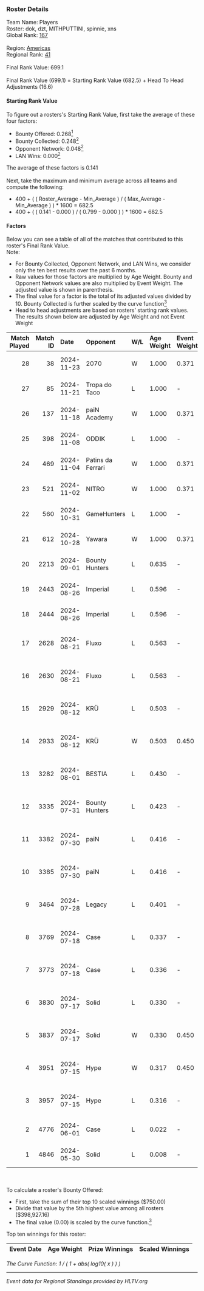 ### Roster Details<br />
Team Name: Players<br />
Roster: dok, dzt, MITHPUTTINI, spinnie, xns<br />
Global Rank: [167](../../standings_global_2024_11_25.md)<br />
<br />
Region: [Americas]( ../../standings_americas_2024_11_25.md)<br />
Regional Rank: [41]( ../../standings_americas_2024_11_25.md)<br />
<br />
Final Rank Value:  699.1<br />
<br />
Final Rank Value (699.1) = Starting Rank Value (682.5) + Head To Head Adjustments (16.6)<br />

#### Starting Rank Value<br />
To figure out a rosters's Starting Rank Value, first take the average of these four factors:<br />
- Bounty Offered: 0.268[<sup>1</sup>](#table2)
- Bounty Collected: 0.248[<sup>2</sup>](#table1)
- Opponent Network: 0.048[<sup>2</sup>](#table1)
- LAN Wins: 0.000[<sup>2</sup>](#table1)

The average of these factors is 0.141<br />
<br />
Next, take the maximum and minimum average across all teams and compute the following:<br />
- 400 + ( ( Roster_Average - Min_Average ) / ( Max_Average - Min_Average ) ) * 1600 = 682.5
- 400 + ( ( 0.141 - 0.000 ) / ( 0.799 - 0.000 ) ) * 1600 = 682.5


#### Factors<br />
Below you can see a table of all of the matches that contributed to this roster's Final Rank Value.<br />
Note:<br />

- For Bounty Collected, Opponent Network, and LAN Wins, we consider only the ten best results over the past 6 months.
- Raw values for those factors are multiplied by Age Weight. Bounty and Opponent Network values are also multiplied by Event Weight. The adjusted value is shown in parenthesis.
- The final value for a factor is the total of its adjusted values divided by 10. Bounty Collected is further scaled by the curve function[<sup>3</sup>](#curveFunction)
- Head to head adjustments are based on rosters' starting rank values. The results shown below are adjusted by Age Weight and not Event Weight
<span id="table1"></span><br />


| Match Played | Match ID | Date       | Opponent          | W/L | Age Weight | Event Weight | Bounty Collected | Opponent Network | LAN Wins  | H2H Adj. | Roster                                |
| -: | -: | :- | :- | :- | :- | :- | :- | :- | :- | -: | :- |
|           28 |       38 | 2024-11-23 | 2070              | W   | 1.000      | 0.371        | 0.001 (0.000)    | 0.036 (0.013)    | 0 (0.000) |    11.33 | dok, dzt, MITHPUTTINI, spinnie, xns   |
|           27 |       85 | 2024-11-21 | Tropa do Taco     | L   | 1.000      | -            | -                | -                | -         |   -11.58 | dok, dzt, MITHPUTTINI, spinnie, xns   |
|           26 |      137 | 2024-11-18 | paiN Academy      | W   | 1.000      | 0.371        | 0.000 (0.000)    | 0.109 (0.040)    | 0 (0.000) |     4.69 | dok, dzt, MITHPUTTINI, spinnie, xns   |
|           25 |      398 | 2024-11-08 | ODDIK             | L   | 1.000      | -            | -                | -                | -         |    -3.88 | dok, dzt, MITHPUTTINI, spinnie, xns   |
|           24 |      469 | 2024-11-04 | Patins da Ferrari | W   | 1.000      | 0.371        | 0.004 (0.001)    | 0.209 (0.077)    | 0 (0.000) |    15.79 | dok, dzt, MITHPUTTINI, spinnie, xns   |
|           23 |      521 | 2024-11-02 | NITRO             | W   | 1.000      | 0.371        | 0.001 (0.000)    | 0.145 (0.054)    | 0 (0.000) |    14.00 | dok, dzt, MITHPUTTINI, spinnie, xns   |
|           22 |      560 | 2024-10-31 | GameHunters       | L   | 1.000      | -            | -                | -                | -         |   -15.58 | dok, dzt, MITHPUTTINI, spinnie, xns   |
|           21 |      612 | 2024-10-28 | Yawara            | W   | 1.000      | 0.371        | 0.004 (0.001)    | 0.229 (0.085)    | 0 (0.000) |    13.96 | dok, dzt, MITHPUTTINI, spinnie, xns   |
|           20 |     2213 | 2024-09-01 | Bounty Hunters    | L   | 0.635      | -            | -                | -                | -         |    -7.91 | dok, dzt, Lich, MITHPUTTINI, spinnie  |
|           19 |     2443 | 2024-08-26 | Imperial          | L   | 0.596      | -            | -                | -                | -         |    -0.74 | dok, dzt, Lich, MITHPUTTINI, spinnie  |
|           18 |     2444 | 2024-08-26 | Imperial          | L   | 0.596      | -            | -                | -                | -         |    -0.75 | dok, dzt, Lich, MITHPUTTINI, spinnie  |
|           17 |     2628 | 2024-08-21 | Fluxo             | L   | 0.563      | -            | -                | -                | -         |    -1.41 | dok, dzt, MITHPUTTINI, s1cko, spinnie |
|           16 |     2630 | 2024-08-21 | Fluxo             | L   | 0.563      | -            | -                | -                | -         |    -1.43 | dok, dzt, MITHPUTTINI, s1cko, spinnie |
|           15 |     2929 | 2024-08-12 | KRÜ               | L   | 0.503      | -            | -                | -                | -         |    -4.93 | dok, dzt, MITHPUTTINI, s1cko, spinnie |
|           14 |     2933 | 2024-08-12 | KRÜ               | W   | 0.503      | 0.450        | 0.006 (0.001)    | 0.357 (0.081)    | 0 (0.000) |    11.17 | dok, dzt, MITHPUTTINI, s1cko, spinnie |
|           13 |     3282 | 2024-08-01 | BESTIA            | L   | 0.430      | -            | -                | -                | -         |    -1.30 | dok, dzt, MITHPUTTINI, s1cko, spinnie |
|           12 |     3335 | 2024-07-31 | Bounty Hunters    | L   | 0.423      | -            | -                | -                | -         |    -4.90 | dok, dzt, MITHPUTTINI, s1cko, spinnie |
|           11 |     3382 | 2024-07-30 | paiN              | L   | 0.416      | -            | -                | -                | -         |    -0.12 | dok, dzt, MITHPUTTINI, s1cko, spinnie |
|           10 |     3385 | 2024-07-30 | paiN              | L   | 0.416      | -            | -                | -                | -         |    -0.12 | dok, dzt, MITHPUTTINI, s1cko, spinnie |
|            9 |     3464 | 2024-07-28 | Legacy            | L   | 0.401      | -            | -                | -                | -         |    -1.60 | dok, dzt, MITHPUTTINI, s1cko, spinnie |
|            8 |     3769 | 2024-07-18 | Case              | L   | 0.337      | -            | -                | -                | -         |    -3.05 | dok, dzt, MITHPUTTINI, s1cko, spinnie |
|            7 |     3773 | 2024-07-18 | Case              | L   | 0.336      | -            | -                | -                | -         |    -3.13 | dok, dzt, MITHPUTTINI, s1cko, spinnie |
|            6 |     3830 | 2024-07-17 | Solid             | L   | 0.330      | -            | -                | -                | -         |    -2.65 | dok, dzt, MITHPUTTINI, s1cko, spinnie |
|            5 |     3837 | 2024-07-17 | Solid             | W   | 0.330      | 0.450        | 0.021 (0.003)    | 0.544 (0.081)    | 0 (0.000) |     7.88 | dok, dzt, MITHPUTTINI, s1cko, spinnie |
|            4 |     3951 | 2024-07-15 | Hype              | W   | 0.317      | 0.450        | 0.009 (0.001)    | 0.335 (0.048)    | 0 (0.000) |     6.58 | dok, dzt, MITHPUTTINI, s1cko, spinnie |
|            3 |     3957 | 2024-07-15 | Hype              | L   | 0.316      | -            | -                | -                | -         |    -3.43 | dok, dzt, MITHPUTTINI, s1cko, spinnie |
|            2 |     4776 | 2024-06-01 | Case              | L   | 0.022      | -            | -                | -                | -         |    -0.21 | dok, dzt, leleo, spinnie, vhz         |
|            1 |     4846 | 2024-05-30 | Solid             | L   | 0.008      | -            | -                | -                | -         |    -0.06 | dok, dzt, leleo, spinnie, vhz         |

<br />
<span id="table2"></span><br />
To calculate a roster's Bounty Offered:<br />

- First, take the sum of their top 10 scaled winnings ($750.00)
- Divide that value by the 5th highest value among all rosters ($398,927.16)
- The final value (0.00) is scaled by the curve function.[<sup>3</sup>](#curveFunction)

Top ten winnings for this roster:<br />

| Event Date | Age Weight | Prize Winnings | Scaled Winnings |
| :- | -: | :- | :- |


<span id="curveFunction"></span>_The Curve Function: 1 / ( 1 + abs( log10( x ) ) )_<br />

---
_Event data for Regional Standings provided by HLTV.org_<br />
